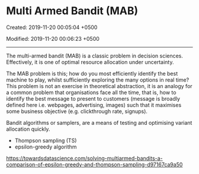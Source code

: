 # Multi Armed Bandit (MAB)

Created: 2019-11-20 00:05:04 +0500

Modified: 2019-11-20 00:06:23 +0500

---

The multi-armed bandit (MAB) is a classic problem in decision sciences. Effectively, it is one of optimal resource allocation under uncertainty.



The MAB problem is this; how do you most efficiently identify the best machine to play, whilst sufficiently exploring the many options in real time? This problem is not an exercise in theoretical abstraction, it is an analogy for a common problem that organisations face all the time, that is, how to identify the best message to present to customers (message is broadly defined here i.e. webpages, advertising, images) such that it maximises some business objective (e.g. clickthrough rate, signups).



Bandit algorithms or samplers, are a means of testing and optimising variant allocation quickly.


-   Thompson sampling (TS)
-   epsilon-greedy algorithm



<https://towardsdatascience.com/solving-multiarmed-bandits-a-comparison-of-epsilon-greedy-and-thompson-sampling-d97167ca9a50>
